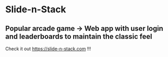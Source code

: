 ﻿# Slide-n-Stack

## Popular arcade game -> Web app with user login and leaderboards to maintain the classic feel

Check it out https://slide-n-stack.com !!!
